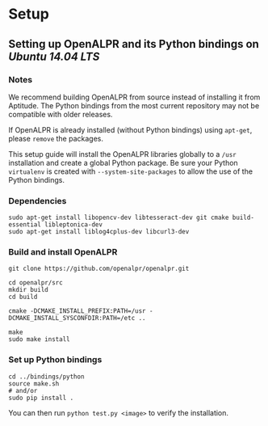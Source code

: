 # Setup

## Setting up OpenALPR and its Python bindings on *Ubuntu 14.04 LTS*

### Notes

We recommend building OpenALPR from source instead of installing it from Aptitude. The Python bindings from the most current repository may not be compatible with older releases.

If OpenALPR is already installed (without Python bindings) using `apt-get`, please `remove` the packages.

This setup guide will install the OpenALPR libraries globally to a `/usr` installation and create a global Python package. Be sure your Python `virtualenv` is created with `--system-site-packages` to allow the use of the Python bindings.

### Dependencies

```
sudo apt-get install libopencv-dev libtesseract-dev git cmake build-essential libleptonica-dev
sudo apt-get install liblog4cplus-dev libcurl3-dev
```

### Build and install OpenALPR

```
git clone https://github.com/openalpr/openalpr.git

cd openalpr/src
mkdir build
cd build

cmake -DCMAKE_INSTALL_PREFIX:PATH=/usr -DCMAKE_INSTALL_SYSCONFDIR:PATH=/etc ..

make
sudo make install
```

### Set up Python bindings

```
cd ../bindings/python
source make.sh
# and/or
sudo pip install .
```

You can then run `python test.py <image>` to verify the installation.
